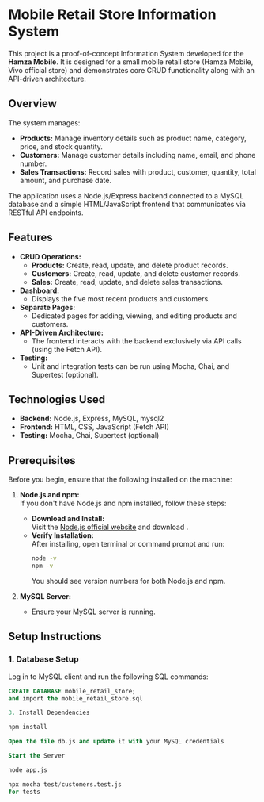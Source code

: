 # Mobile Retail Store Information System
This project is a proof-of-concept Information System developed for the **Hamza Mobile**.  It is designed for a small mobile retail store (Hamza Mobile, Vivo official store) and demonstrates core CRUD functionality along with an API-driven architecture.

## Overview

The system manages:
- **Products:** Manage inventory details such as product name, category, price, and stock quantity.
- **Customers:** Manage customer details including name, email, and phone number.
- **Sales Transactions:** Record sales with product, customer, quantity, total amount, and purchase date.

The application uses a Node.js/Express backend connected to a MySQL database and a simple HTML/JavaScript frontend that communicates via RESTful API endpoints.

## Features

- **CRUD Operations:**  
  - **Products:** Create, read, update, and delete product records.
  - **Customers:** Create, read, update, and delete customer records.
  - **Sales:** Create, read, update, and delete sales transactions.
- **Dashboard:**  
  - Displays the five most recent products and customers.
- **Separate Pages:**  
  - Dedicated pages for adding, viewing, and editing products and customers.
- **API-Driven Architecture:**  
  - The frontend interacts with the backend exclusively via API calls (using the Fetch API).
- **Testing:**  
  - Unit and integration tests can be run using Mocha, Chai, and Supertest (optional).

## Technologies Used

- **Backend:** Node.js, Express, MySQL, mysql2
- **Frontend:** HTML, CSS, JavaScript (Fetch API)
- **Testing:** Mocha, Chai, Supertest (optional)

## Prerequisites

Before you begin, ensure that the following installed on the machine:

1. **Node.js and npm:**  
   If you don't have Node.js and npm installed, follow these steps:
   - **Download and Install:**  
     Visit the [Node.js official website](https://nodejs.org/) and download .
   - **Verify Installation:**  
     After installing, open terminal or command prompt and run:
     ```bash
     node -v
     npm -v
     ```
     You should see version numbers for both Node.js and npm.
  
2. **MySQL Server:**  
   
   - Ensure your MySQL server is running.


## Setup Instructions

### 1. Database Setup

Log in to MySQL client and run the following SQL commands:

```sql
CREATE DATABASE mobile_retail_store;
and import the mobile_retail_store.sql

3. Install Dependencies

npm install

Open the file db.js and update it with your MySQL credentials

Start the Server

node app.js

npx mocha test/customers.test.js
for tests
